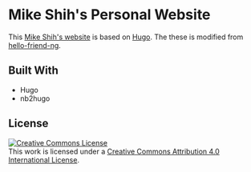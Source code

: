 # Mike Shih's Personal Website
This [Mike Shih's website](https://www.mikeshih.com/) is based on [Hugo](https://gohugo.io/). The these is modified from [hello-friend-ng](https://github.com/rhazdon/hugo-theme-hello-friend-ng). 

## Built With
* Hugo
* nb2hugo

## License
<a rel="license" href="http://creativecommons.org/licenses/by/4.0/"><img alt="Creative Commons License" style="border-width:0" src="https://i.creativecommons.org/l/by/4.0/88x31.png" /></a><br />This work is licensed under a <a rel="license" href="http://creativecommons.org/licenses/by/4.0/">Creative Commons Attribution 4.0 International License</a>.
